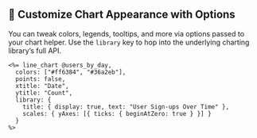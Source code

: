 ## 🎨 Customize Chart Appearance with Options

You can tweak colors, legends, tooltips, and more via options passed to your chart helper. Use the `library` key to hop into the underlying charting library’s full API.

```erb
<%= line_chart @users_by_day,
  colors: ["#ff6384", "#36a2eb"],
  points: false,
  xtitle: "Date",
  ytitle: "Count",
  library: {
    title: { display: true, text: "User Sign‑ups Over Time" },
    scales: { yAxes: [{ ticks: { beginAtZero: true } }] }
  }
%>
```